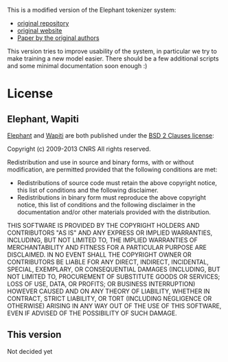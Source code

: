 

This is a modified version of the Elephant tokenizer system:
- [original repository](https://github.com/ParallelMeaningBank/elephant)
- [original website](http://gmb.let.rug.nl/elephant)
- [Paper by the original authors](http://aclweb.org/anthology/D/D13/D13-1146.pdf)

This version tries to improve usability of the system, in particular we try to make training a new model easier.
There should be a few additional scripts and some minimal documentation soon enough :)


# License

## Elephant, Wapiti

[Elephant](http://gmb.let.rug.nl/elephant) and [Wapiti](https://wapiti.limsi.fr/) are both published under the [BSD 2 Clauses license](https://opensource.org/licenses/BSD-2-Clause): 

Copyright (c) 2009-2013  CNRS
All rights reserved.

Redistribution and use in source and binary forms, with or without
modification, are permitted provided that the following conditions are met:

- Redistributions of source code must retain the above copyright
      notice, this list of conditions and the following disclaimer.
- Redistributions in binary form must reproduce the above copyright
      notice, this list of conditions and the following disclaimer in the
      documentation and/or other materials provided with the distribution.

THIS SOFTWARE IS PROVIDED BY THE COPYRIGHT HOLDERS AND CONTRIBUTORS "AS IS"
AND ANY EXPRESS OR IMPLIED WARRANTIES, INCLUDING, BUT NOT LIMITED TO, THE
IMPLIED WARRANTIES OF MERCHANTABILITY AND FITNESS FOR A PARTICULAR PURPOSE
ARE DISCLAIMED. IN NO EVENT SHALL THE COPYRIGHT OWNER OR CONTRIBUTORS BE
LIABLE FOR ANY DIRECT, INDIRECT, INCIDENTAL, SPECIAL, EXEMPLARY, OR
CONSEQUENTIAL DAMAGES (INCLUDING, BUT NOT LIMITED TO, PROCUREMENT OF
SUBSTITUTE GOODS OR SERVICES; LOSS OF USE, DATA, OR PROFITS; OR BUSINESS
INTERRUPTION) HOWEVER CAUSED AND ON ANY THEORY OF LIABILITY, WHETHER IN
CONTRACT, STRICT LIABILITY, OR TORT (INCLUDING NEGLIGENCE OR OTHERWISE)
ARISING IN ANY WAY OUT OF THE USE OF THIS SOFTWARE, EVEN IF ADVISED OF THE
POSSIBILITY OF SUCH DAMAGE.

## This version

Not decided yet
